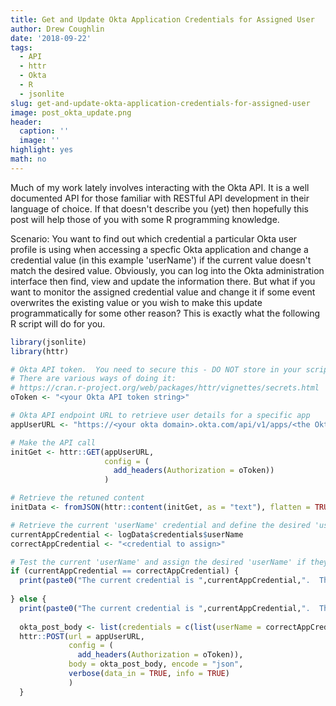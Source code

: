 ```yaml
---
title: Get and Update Okta Application Credentials for Assigned User
author: Drew Coughlin
date: '2018-09-22'
tags:
  - API
  - httr
  - Okta
  - R
  - jsonlite
slug: get-and-update-okta-application-credentials-for-assigned-user
image: post_okta_update.png
header:
  caption: ''
  image: ''
highlight: yes
math: no
---
```

Much of my work lately involves interacting with the Okta API.  It is a well documented API for those familiar with RESTful API development in their language of choice.  If that doesn't describe you (yet) then hopefully this post will help those of you with some R programming knowledge.

Scenario:  You want to find out which credential a particular Okta user profile is using when accessing a specfic Okta application and change a credential value (in this example 'userName') if the current value doesn't match the desired value.  Obviously, you can log into the Okta administration interface then find, view and update the information there.  But what if you want to monitor the assigned credential value and change it if some event overwrites the existing value or you wish to make this update programmatically for some other reason?  This is exactly what the following R script will do for you.

```r
library(jsonlite)
library(httr)

# Okta API token.  You need to secure this - DO NOT store in your script. 
# There are various ways of doing it:
# https://cran.r-project.org/web/packages/httr/vignettes/secrets.html
oToken <- "<your Okta API token string>"

# Okta API endpoint URL to retrieve user details for a specific app 
appUserURL <- "https://<your okta domain>.okta.com/api/v1/apps/<the Okta app ID>/users/<the Okta user ID>"

# Make the API call 
initGet <- httr::GET(appUserURL,
                     config = (
                       add_headers(Authorization = oToken))
                     )

# Retrieve the retuned content 
initData <- fromJSON(httr::content(initGet, as = "text"), flatten = TRUE)

# Retrieve the current 'userName' credential and define the desired 'userName' credential
currentAppCredential <- logData$credentials$userName
correctAppCredential <- "<credential to assign>"

# Test the current 'userName' and assign the desired 'userName' if they differ
if (currentAppCredential == correctAppCredential) {
  print(paste0("The current credential is ",currentAppCredential,".  This is correct so no action taken."))
  
} else {
  print(paste0("The current credential is ",currentAppCredential,".  This is incorrect so let's update it with ", correctAppCredential))
  
  okta_post_body <- list(credentials = c(list(userName = correctAppCredential)))
  httr::POST(url = appUserURL,
             config = (
               add_headers(Authorization = oToken)),
             body = okta_post_body, encode = "json",
             verbose(data_in = TRUE, info = TRUE)
             )
  }
  ```
